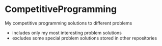 # CompetitiveProgramming
My competitive programming solutions to different problems 

- includes only my most interesting problem solutions
- excludes some special problem solutions stored in other repositories
